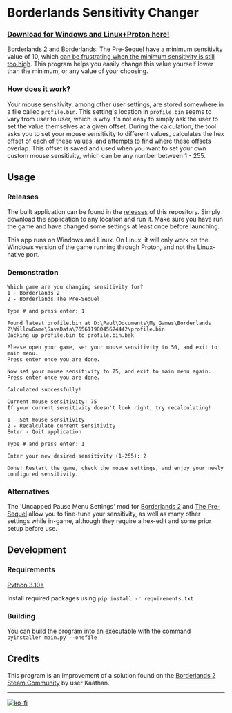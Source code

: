 # Borderlands Sensitivity Changer

### [Download for Windows and Linux+Proton here!](https://github.com/biggestcookie/borderlands-sensitivity-changer/releases/latest)

Borderlands 2 and Borderlands: The Pre-Sequel have a minimum sensitivity value of 10, which [can be frustrating when the minimum sensitivity is still too high](https://www.google.com/search?q=borderlands+2+sensitivity+too+high). This program helps you easily change this value yourself lower than the minimum, or any value of your choosing.

### How does it work?

Your mouse sensitivity, among other user settings, are stored somewhere in a file called `profile.bin`. This setting's location in `profile.bin` seems to vary from user to user, which is why it's not easy to simply ask the user to set the value themselves at a given offset. During the calculation, the tool asks you to set your mouse sensitivity to different values, calculates the hex offset of each of these values, and attempts to find where these offsets overlap. This offset is saved and used when you want to set your own custom mouse sensitivity, which can be any number between 1 - 255.

## Usage

### Releases

The built application can be found in the [releases](https://github.com/biggestcookie/borderlands-sensitivity-changer/releases) of this repository. Simply download the application to any location and run it. Make sure you have run the game and have changed some settings at least once before launching.

This app runs on Windows and Linux. On Linux, it will only work on the Windows version of the game running through Proton, and not the Linux-native port.

### Demonstration

```
Which game are you changing sensitivity for?
1 - Borderlands 2
2 - Borderlands The Pre-Sequel

Type # and press enter: 1

Found latest profile.bin at D:\Paul\Documents\My Games\Borderlands 2\WillowGame\SaveData\76561198045674442\profile.bin
Backing up profile.bin to profile.bin.bak

Please open your game, set your mouse sensitivity to 50, and exit to main menu.
Press enter once you are done.

Now set your mouse sensitivity to 75, and exit to main menu again.
Press enter once you are done.

Calculated successfully!

Current mouse sensitivity: 75
If your current sensitivity doesn't look right, try recalculating!

1 - Set mouse sensitivity
2 - Recalculate current sensitivity
Enter - Quit application

Type # and press enter: 1

Enter your new desired sensitivity (1-255): 2

Done! Restart the game, check the mouse settings, and enjoy your newly configured sensitivity.
```

### Alternatives

The 'Uncapped Pause Menu Settings' mod for [Borderlands 2](https://www.nexusmods.com/borderlands2/mods/157) and [The Pre-Sequel](https://www.nexusmods.com/borderlandspresequel/mods/14) allow you to fine-tune your sensitivity, as well as many other settings while in-game, although they require a hex-edit and some prior setup before use.

## Development

### Requirements

[Python 3.10+](https://www.python.org/downloads/)

Install required packages using `pip install -r requirements.txt`

### Building

You can build the program into an executable with the command `pyinstaller main.py --onefile`

## Credits

This program is an improvement of a solution found on the [Borderlands 2 Steam Community](https://steamcommunity.com/app/49520/discussions/0/882960797527726404/#c616188473194554202) by user Kaathan.

---

[![ko-fi](https://www.ko-fi.com/img/githubbutton_sm.svg)](https://ko-fi.com/W7W71USFG)
